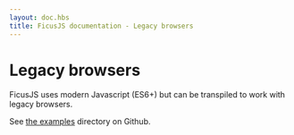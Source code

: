 ```yaml
---
layout: doc.hbs
title: FicusJS documentation - Legacy browsers
---
```

# Legacy browsers

FicusJS uses modern Javascript (ES6+) but can be transpiled to work with legacy browsers.

See [the examples](https://github.com/ducksoupdev/ficusjs/examples) directory on Github.
